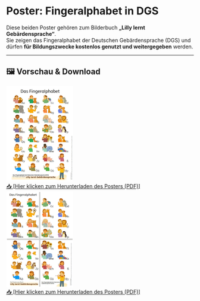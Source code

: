 # Poster: Fingeralphabet in DGS

Diese beiden Poster gehören zum Bilderbuch **„Lilly lernt Gebärdensprache“**.  
Sie zeigen das Fingeralphabet der Deutschen Gebärdensprache (DGS) und dürfen **für Bildungszwecke kostenlos genutzt und weitergegeben** werden.

---

## 🖼️ Vorschau & Download
<div>
<a href="https://github.com/LillyLernt/DGS/raw/main/FingeralphabetA2.pdf">
  <img src="posterA2.jpg" alt="Vorschau Poster A2" width="180"/>
</a>  
  <br>
<a href="https://github.com/LillyLernt/DGS/raw/main/FingeralphabetA2.pdf">📥 [Hier klicken zum Herunterladen des Posters (PDF)]</a>

</div>
<div>

<a href="https://github.com/LillyLernt/DGS/raw/main/FingeralphabetA4.pdf">
  <img src="posterA4.jpg" alt="Vorschau Poster 4xA4" width="180"/>
</a>  
  <br>
<a href="https://github.com/LillyLernt/DGS/raw/main/FingeralphabetA4.pdf">📥 [Hier klicken zum Herunterladen des Posters (PDF)]</a>
</div>
